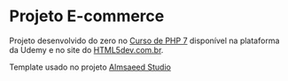 # Projeto E-commerce

Projeto desenvolvido do zero no [Curso de PHP 7](https://www.udemy.com/course/curso-php-7-online/) disponível na plataforma da Udemy e no site do [HTML5dev.com.br](https://www.html5dev.com.br/curso/curso-completo-de-php-7).

Template usado no projeto [Almsaeed Studio](https://almsaeedstudio.com)